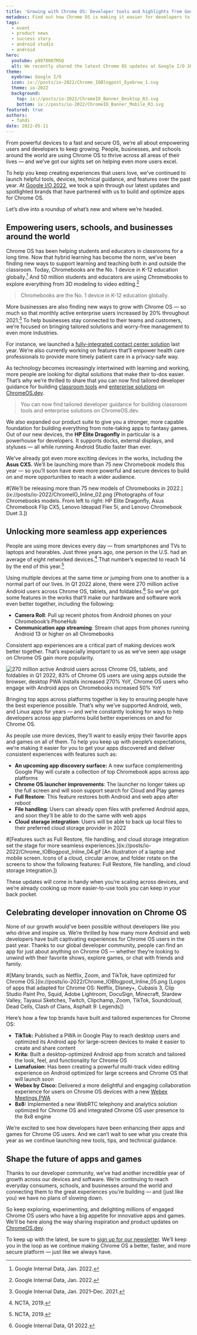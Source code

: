 ```yaml
---
title: 'Growing with Chrome OS: Developer tools and highlights from Google I/O 2022'
metadesc: Find out how Chrome OS is making it easier for developers to build seamless, fast, and engaging app experiences.
tags:
  - event
  - product news
  - success story
  - android studio
  - android
hero:
  youtube: p8978007MSQ
  alt: We recently shared the latest Chrome OS updates at Google I/O 2022.
theme:
  eyebrow: Google I/O
  icon: ix://posts/io-2022/Chrome_IOBlogpost_Eyebrow_1.svg
  theme: io-2022
  background:
    top: ix://posts/io-2022/ChromeIO_Banner_Desktop_R3.svg
    bottom: ix://posts/io-2022/ChromeIO_Banner_Mobile_R3.svg
featured: true
authors:
  - fahdi
date: 2022-05-11
---
```


From powerful devices to a fast and secure OS, we’re all about empowering users and developers to keep growing. People, businesses, and schools around the world are using Chrome OS to thrive across all areas of their lives — and we’ve got our sights set on helping even more users excel.

To help you keep creating experiences that users love, we’ve continued to launch helpful tools, devices, technical guidance, and features over the past year. At [Google I/O 2022](https://io.google/2022/), we took a spin through our latest updates and spotlighted brands that have partnered with us to build and optimize apps for Chrome OS.

Let’s dive into a roundup of what’s new and where we’re headed.

## Empowering users, schools, and businesses around the world

Chrome OS has been helping students and educators in classrooms for a long time. Now that hybrid learning has become the norm, we’ve been finding new ways to support learning and teaching both in and outside the classroom. Today, Chromebooks are the No. 1 device in K-12 education globally.[^1] And 50 million students and educators are using Chromebooks to explore everything from 3D modeling to video editing.[^2]

> Chromebooks are the No. 1 device in K-12 education globally.

More businesses are also finding new ways to grow with Chrome OS — so much so that monthly active enterprise users increased by 20% throughout 2021.[^3] To help businesses stay connected to their teams and customers, we’re focused on bringing tailored solutions and worry-free management to even more industries.

For instance, we launched a [fully-integrated contact center solution](https://cloud.google.com/blog/products/chrome-enterprise/chrome-os-contact-center) last year. We’re also currently working on features that’ll empower health care professionals to provide more timely patient care in a privacy-safe way.

As technology becomes increasingly intertwined with learning and working, more people are looking for digital solutions that make their to-dos easier. That’s why we’re thrilled to share that you can now find tailored developer guidance for building [classroom tools](/{{locale.code}}/education) and [enterprise solutions](/{{locale.code}}/enterprise) on [ChromeOS.dev](/{{locale.code}}/).

> You can now find tailored developer guidance for building classroom tools and enterprise solutions on ChromeOS.dev.

We also expanded our product suite to give you a stronger, more capable foundation for building everything from note-taking apps to fantasy games. Out of our new devices, the **HP Elite Dragonfly** in particular is a powerhouse for developers. It supports docks, external displays, and styluses — all while running Android Studio faster than ever.

We’ve already got even more exciting devices in the works, including the **Asus CX5.** We’ll be launching more than 75 new Chromebook models this year — so you’ll soon have even more powerful and secure devices to build on and more opportunities to reach a wider audience.

#[We’ll be releasing more than 75 new models of Chromebooks in 2022.](ix://posts/io-2022/ChromeIO_Inline_02.png [Photographs of four Chromebooks models. From left to right: HP Elite Dragonfly, Asus Chromebook Flip CX5, Lenovo Ideapad Flex 5i, and Lenovo Chromebook Duet 3.])

## Unlocking more seamless app experiences

People are using more devices every day — from smartphones and TVs to laptops and hearables. Just three years ago, one person in the U.S. had an average of eight networked devices.[^4] That number’s expected to reach 14 by the end of this year.[^5]

Using multiple devices at the same time or jumping from one to another is a normal part of our lives. In Q1 2022 alone, there were 270 million active Android users across Chrome OS, tablets, and foldables.[^6] So we’ve got some features in the works that’ll make our hardware and software work even better together, including the following:

- **Camera Roll**: Pull up recent photos from Android phones on your Chromebook’s PhoneHub
- **Communication app streaming**: Stream chat apps from phones running Android 13 or higher on all Chromebooks

Consistent app experiences are a critical part of making devices work better together. That’s especially important to us as we’ve seen app usage on Chrome OS gain more popularity.

![270 million active Android users across Chrome OS, tablets, and foldables in Q1 2022, 83% of Chrome OS users are using apps outside the browser, desktop PWA installs increased 270% YoY, Chrome OS users who engage with Android apps on Chromebooks increased 50% YoY](ix://posts/io-2022/Chrome_IOBlogpost_Inline_03.gif)

Bringing top apps across platforms together is key to ensuring people have the best experience possible. That’s why we’ve supported Android, web, and Linux apps for years — and we’re constantly looking for ways to help developers across app platforms build better experiences on and for Chrome OS.

As people use more devices, they’ll want to easily enjoy their favorite apps and games on all of them. To help you keep up with people’s expectations, we’re making it easier for you to get your apps discovered and deliver consistent experiences with features such as:

- **An upcoming app discovery surface:** A new surface complementing Google Play will curate a collection of top Chromebook apps across app platforms
- **Chrome OS launcher improvements**: The launcher no longer takes up the full screen and will soon support search for Cloud and Play games
- **Full Restore**: This feature restores both Android and web apps after reboot
- **File handling**: Users can already open files with preferred Android apps, and soon they’ll be able to do the same with web apps
- **Cloud storage integration**: Users will be able to back up local files to their preferred cloud storage provider in 2022

#[Features such as Full Restore, file handling, and cloud storage integration set the stage for more seamless experiences.](ix://posts/io-2022/Chrome_IOBlogpost_Inline_04.gif [An illustration of a laptop and mobile screen. Icons of a cloud, circular arrow, and folder rotate on the screens to show the following features: Full Restore, file handling, and cloud storage integration.])

These updates will come in handy when you’re scaling across devices, and we’re already cooking up more easier-to-use tools you can keep in your back pocket.

## Celebrating developer innovation on Chrome OS

None of our growth would’ve been possible without developers like you who drive and inspire us. We’re thrilled by how many more Android and web developers have built captivating experiences for Chrome OS users in the past year.
Thanks to our global developer community, people can find an app for just about anything on Chrome OS — whether they’re looking to unwind with their favorite shows, explore games, or chat with friends and family.

#[Many brands, such as Netflix, Zoom, and TikTok, have optimized for Chrome OS.](ix://posts/io-2022/Chrome_IOBlogpost_Inline_05.png [Logos of apps that adapted for Chrome OS: Netflix, Disney+, Cubasis 3, Clip Studio Paint Pro, Squid, Adobe Lightroom, DocuSign, Minecraft, Stardew Valley, Tayasui Sketches, Twitch, Clipchamp, Zoom, TikTok, Soundcloud, Dead Cells, Clash of Clans, Asphalt 9: Legends])

Here’s how a few top brands have built and tailored experiences for Chrome OS:

- **TikTok:** Published a PWA in Google Play to reach desktop users and optimized its Android app for large-screen devices to make it easier to create and share content
- **Krita:** Built a desktop-optimized Android app from scratch and tailored the look, feel, and functionality for Chrome OS
- **Lumafusion**: Has been creating a powerful multi-track video editing experience on Android optimized for large screens and Chrome OS that will launch soon
- **Webex by Cisco:** Delivered a more delightful and engaging collaboration experience for users on Chrome OS devices with a new [Webex Meetings PWA](https://blog.webex.com/video-conferencing/chromebooks/)
- **8x8:** Implemented a new WebRTC telephony and analytics solution optimized for Chrome OS and integrated Chrome OS user presence to the 8x8 engine

We’re excited to see how developers have been enhancing their apps and games for Chrome OS users. And we can’t wait to see what you create this year as we continue launching new tools, tips, and technical guidance.

## Shape the future of apps and games

Thanks to our developer community, we’ve had another incredible year of growth across our devices and software. We’re continuing to reach everyday consumers, schools, and businesses around the world and connecting them to the great experiences you’re building — and (just like you) we have no plans of slowing down.

So keep exploring, experimenting, and delighting millions of engaged Chrome OS users who have a big appetite for innovative apps and games. We’ll be here along the way sharing inspiration and product updates on [ChromeOS.dev](/{{locale.code}}/).

To keep up with the latest, be sure to [sign up for our newsletter](/{{locale.code}}/subscribe). We’ll keep you in the loop as we continue making Chrome OS a better, faster, and more secure platform — just like we always have.

[^1]: Google Internal Data, Jan. 2022.
[^2]: Google Internal Data, Jan. 2022.
[^3]: Google Internal Data, Jan. 2021–Dec. 2021.
[^4]: NCTA, 2019.
[^5]: NCTA, 2019.
[^6]: Google Internal Data, Q1 2022.
